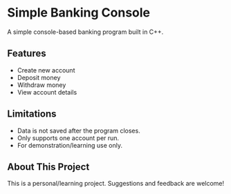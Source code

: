# Simple Banking Console

A simple console-based banking program built in C++.

## Features

- Create new account
- Deposit money
- Withdraw money
- View account details

## Limitations

- Data is not saved after the program closes.
- Only supports one account per run.
- For demonstration/learning use only.

## About This Project

This is a personal/learning project. Suggestions and feedback are welcome!
